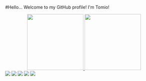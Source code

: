 #Hello...
Welcome to my GitHub profile! I'm Tomio!

<div align="center">
  <a href="https://github.com/tomiomatsushita">
  <img height="180em" src="https://github-readme-stats.vercel.app/api?username=tomiomatsushita&show_icons=true&theme=highcontrast&include_all_commits=true&count_private=true"/>
  <img height="180em" src="https://github-readme-stats.vercel.app/api/top-langs/?username=tomiomatsushita&layout=compact&langs_count=7&theme=highcontrast"/>
</div>

  
  <div> 
  <a href="https://instagram.com/tomiomatsushita" target="_blank"><img src="https://img.shields.io/badge/-Instagram-%23E4405F?style=for-the-badge&logo=instagram&logoColor=white" target="_blank"></a>
   <a href="https://vt.tiktok.com/ZSdhxsHcX" target="_blank"><img src="https://img.shields.io/badge/GitHub-100000?style=for-the-badge&logo=github&logoColor=white target="_blank"></a>
 <a href="https://discord.gg/tomiomatsushita#7556" target="_blank"><img src="https://img.shields.io/badge/Discord-7289DA?style=for-the-badge&logo=discord&logoColor=white" target="_blank"></a> 
  <a href = "mailto:tomiomatsushita@gmail.com"><img src="https://img.shields.io/badge/Gmail-D14836?style=for-the-badge&logo=gmail&logoColor=white" target="_blank"></a>
  <a href="https://www.linkedin.com/in/tomio-matsushita-809b59a0" target="_blank"><img src="https://img.shields.io/badge/-LinkedIn-%230077B5?style=for-the-badge&logo=linkedin&logoColor=white" target="_blank"></a> 
 
</div>
